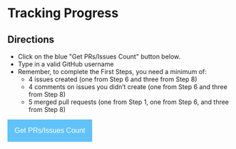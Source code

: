 # Tracking Progress

## Directions

- Click on the blue "Get PRs/Issues Count" button below.
- Type in a valid GitHub username
- Remember, to complete the First Steps, you need a minimum of:
  - 4 issues created (one from Step 6 and three from Step 8)
  - 4 comments on issues you didn’t create (one from Step 6 and three from Step 8)
  - 5 merged pull requests (one from Step 1, one from Step 6, and three from Step 8)

<style><!--
    .dropbtn {
        background-color: #61c2f9;
        color: white; 
        padding: 16px; 
        font-size: 16px; 
        border: none; 
        cursor: pointer;
    }
--></style>
       
<button class="dropbtn" onclick="Set_User();">Get PRs/Issues Count</button>
<div id="results"></div>

<script>
    const res = document.getElementById('results');
    var user = "dogi";
    
    //Functions
    //Check response from the API
    function checkStatus(response) {
        if (response.status >= 200 && response.status < 300) {
            return Promise.resolve(response)
        } else {
            return Promise.reject(new Error(response.statusText))
        }
    }
 
    //Validate User
    function Set_User() {
        res.innerHTML = "";
        user = prompt("Please enter username", user);
        if (!(user == "" || user == null)) {
            var url = "https://api.github.com/users/" + user;
            fetch(url)
                .then(checkStatus)
                .then(function(data) {
                    res.innerHTML = "<h2> Progress: </h2>";
                    Total_PRs();
                    Total_Issues();
                    Merged_PRs();
                    CountIssueComments(); // Call the new function here
                })
                .catch(function(error) {
                    console.log(error);
                    let p = document.createElement('p');
                    p.innerHTML = "<span style='color:#FF0000;'><strong><u>Error</u>: " + user + " is not a valid GitHub Username. Make sure you are entering a valid GitHub Username.</strong></span>";
                    res.appendChild(p);
                });
        } else {
            let p = document.createElement('p');
            p.innerHTML = "<span style='color:#FF0000;'><strong><u>ERROR</u>: Blank or NULL user entered.<br></strong></span>";
            res.appendChild(p);
        }
    }
    
    //Check total number of pull requests
    function Total_PRs() {
        var url = "https://api.github.com/search/issues?q=repo:open-learning-exchange/open-learning-exchange.github.io+author:" + user + "+type:pr&sort=created&order=asc";
        fetch(url)
            .then(checkStatus)
            .then((resp) => resp.json())
            .then(function(data) {
                let p = document.createElement('p');
                p.innerHTML = "<strong>Number of PRs:<strong> " + data.total_count;
                res.appendChild(p);
            })
            .catch(function(error) {
                console.log(error);
            });
    }

    //Check total number of Issues Created.
    function Total_Issues() {
        var url = "https://api.github.com/search/issues?q=repo:open-learning-exchange/open-learning-exchange.github.io+author:" + user + "+type:issue&sort=created&order=asc";
        fetch(url)
            .then(checkStatus)
            .then((resp) => resp.json())
            .then(function(data) {
                let p = document.createElement('p');
                p.innerHTML = "<strong>Number of Issues:<strong> " + data.total_count;
                res.appendChild(p);
            })
            .catch(function(error) {
                console.log(error);
            });
    }

    // Check Number of merged Pull Requests
    function Merged_PRs() {
        var url = "https://api.github.com/search/issues?q=repo:open-learning-exchange/open-learning-exchange.github.io+author:" + user + "+is:merged&sort=created&order=asc";
        fetch(url)
            .then(checkStatus)
            .then((resp) => resp.json())
            .then(function(data) {
                let p = document.createElement('p');
                p.innerHTML = "<strong>Number of Merged PRs:<strong> " + data.total_count;
                res.appendChild(p);
            })
            .catch(function(error) {
                console.log(error);
            });
    }

    // Function to count comments made by a user in issues
    function CountIssueComments() {
    const githubToken = "YOUR-ACCESS-TOKEN-HERE"; //insert your access token here
    const query = `
        query {
            repository(owner: "open-learning-exchange", name: "open-learning-exchange.github.io") {
                issues(states: [OPEN], first: 100) {
                    edges {
                        node {
                            comments(first: 100) {
                                edges {
                                    node {
                                        author {
                                            login
                                        }
                                    }
                                }
                            }
                        }
                    }
                }
            }
        }
    `;

    fetch('https://api.github.com/graphql', {
        method: 'POST',
        headers: {
            'Authorization': 'Bearer ' + githubToken,
            'Content-Type': 'application/json'
        },
        body: JSON.stringify({ query })
    })
    .then(checkStatus)
    .then((resp) => resp.json())
    .then(function(data) {
        let commentsCount = 0;
        data.data.repository.issues.edges.forEach(issue => {
            issue.node.comments.edges.forEach(comment => {
                if (comment.node.author && comment.node.author.login === user) {
                    commentsCount++;
                }
            });
        });
        let p = document.createElement('p');
        p.innerHTML = "<strong>Number of Comments on Issues:<strong> " + commentsCount;
        res.appendChild(p);
    })
    .catch(function(error) {
        console.log(error);
    });
}
</script>
